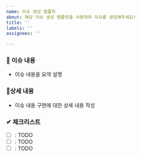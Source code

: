 ```yaml
---
name: 이슈 생성 템플릿
about: 해당 이슈 생성 템플릿을 사용하여 이슈를 생성해주세요!
title: ''
labels: ''
assignees: ''

---
```


### 📄 이슈 내용
- 이슈 내용을 요약 설명

### 📑상세 내용
- 이슈 내용 구현에 대한 상세 내용 작성

### ✔ 체크리스트
- [ ] : TODO
- [ ] : TODO
- [ ] : TODO